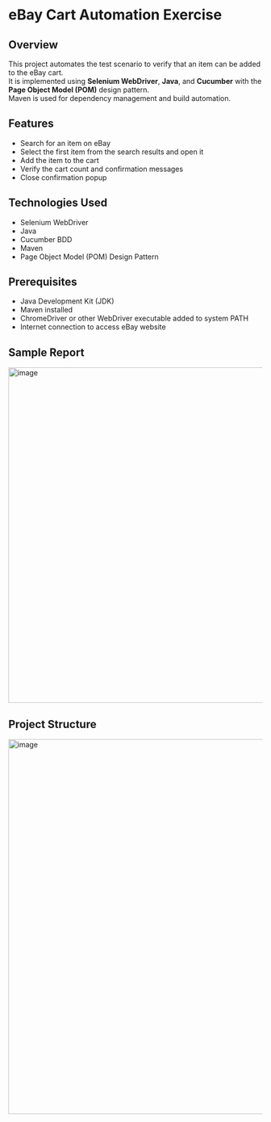 # eBay Cart Automation Exercise

## Overview

This project automates the test scenario to verify that an item can be added to the eBay cart.  
It is implemented using **Selenium WebDriver**, **Java**, and **Cucumber** with the **Page Object Model (POM)** design pattern.  
Maven is used for dependency management and build automation.

## Features

- Search for an item on eBay
- Select the first item from the search results and open it
- Add the item to the cart
- Verify the cart count and confirmation messages
- Close confirmation popup

## Technologies Used

- Selenium WebDriver
- Java
- Cucumber BDD
- Maven
- Page Object Model (POM) Design Pattern

## Prerequisites

- Java Development Kit (JDK)
- Maven installed
- ChromeDriver or other WebDriver executable added to system PATH
- Internet connection to access eBay website

## Sample Report

<img width="1439" height="665" alt="image" src="https://github.com/user-attachments/assets/524b107a-8dbc-4a4a-b615-75e91bcae4b8" />


## Project Structure

<img width="1439" height="743" alt="image" src="https://github.com/user-attachments/assets/0bb893da-c68c-4e8a-af1a-0a91804901ef" />

